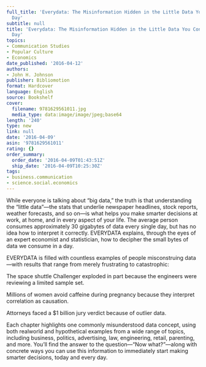 ```yaml
---
full_title: 'Everydata: The Misinformation Hidden in the Little Data You Consume Every
  Day'
subtitle: null
title: 'Everydata: The Misinformation Hidden in the Little Data You Consume Every
  Day'
topics:
- Communication Studies
- Popular Culture
- Economics
date_published: '2016-04-12'
authors:
- John H. Johnson
publisher: Bibliomotion
format: Hardcover
language: English
source: Bookshelf
cover:
  filename: 9781629561011.jpg
  media_type: data:image/image/jpeg;base64
length: '240'
type: new
link: null
date: '2016-04-09'
asin: '9781629561011'
rating: {}
order_summary:
  order_date: '2016-04-09T01:43:51Z'
  ship_date: '2016-04-09T10:25:30Z'
tags:
- business.communication
- science.social.economics
---
```

While everyone is talking about “big data,” the truth is that understanding the “little data”—the stats that underlie newspaper headlines, stock reports, weather forecasts, and so on—is what helps you make smarter decisions at work, at home, and in every aspect of your life. The average person consumes approximately 30 gigabytes of data every single day, but has no idea how to interpret it correctly. EVERYDATA explains, through the eyes of an expert economist and statistician, how to decipher the small bytes of data we consume in a day.

EVERYDATA is filled with countless examples of people misconstruing data—with results that range from merely frustrating to catastrophic:

The space shuttle Challenger exploded in part because the engineers were reviewing a limited sample set.

Millions of women avoid caffeine during pregnancy because they interpret correlation as causation.

Attorneys faced a $1 billion jury verdict because of outlier data.

Each chapter highlights one commonly misunderstood data concept, using both realworld and hypothetical examples from a wide range of topics, including business, politics, advertising, law, engineering, retail, parenting, and more. You’ll find the answer to the question—“Now what?”—along with concrete ways you can use this information to immediately start making smarter decisions, today and every day.
